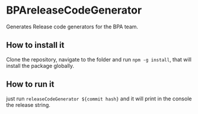 # BPAreleaseCodeGenerator

Generates Release code generators for the BPA team.

## How to install it

Clone the repository, navigate to the folder and run `npm -g install`, that will install the package globally.

## How to run it

just run `releaseCodeGenerator ${commit hash}` and it will print in the console the release string.
